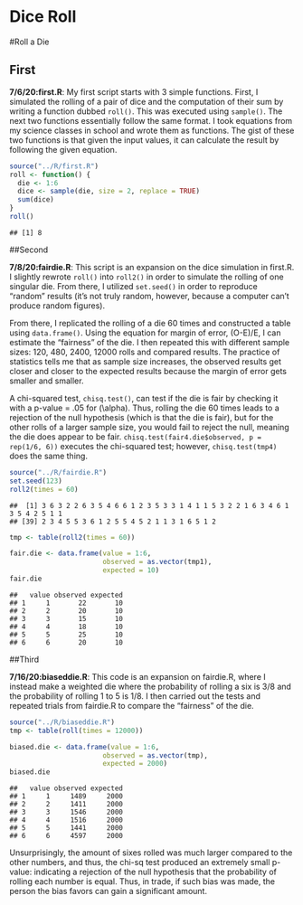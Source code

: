 Dice Roll
================

\#Roll a Die

## First

**7/6/20:first.R**: My first script starts with 3 simple functions.
First, I simulated the rolling of a pair of dice and the computation of
their sum by writing a function dubbed `roll()`. This was executed using
`sample()`. The next two functions essentially follow the same format. I
took equations from my science classes in school and wrote them as
functions. The gist of these two functions is that given the input
values, it can calculate the result by following the given equation.

``` r
source("../R/first.R")
roll <- function() {
  die <- 1:6
  dice <- sample(die, size = 2, replace = TRUE)
  sum(dice)
} 
roll()
```

    ## [1] 8

\#\#Second

**7/8/20:fairdie.R**: This script is an expansion on the dice simulation
in first.R. I slightly rewrote `roll()` into `roll2()` in order to
simulate the rolling of one singular die. From there, I utilized
`set.seed()` in order to reproduce “random” results (it’s not truly
random, however, because a computer can’t produce random figures).

From there, I replicated the rolling of a die 60 times and constructed a
table using `data.frame()`. Using the equation for margin of error,
(O-E)/E, I can estimate the “fairness” of the die. I then repeated this
with different sample sizes: 120, 480, 2400, 12000 rolls and compared
results. The practice of statistics tells me that as sample size
increases, the observed results get closer and closer to the expected
results because the margin of error gets smaller and smaller.

A chi-squared test, `chisq.test()`, can test if the die is fair by
checking it with a p-value = .05 for \(\alpha\). Thus, rolling the die
60 times leads to a rejection of the null hypothesis (which is that the
die is fair), but for the other rolls of a larger sample size, you would
fail to reject the null, meaning the die does appear to be fair.
`chisq.test(fair4.die$observed, p = rep(1/6, 6))` executes the
chi-squared test; however, `chisq.test(tmp4)` does the same thing.

``` r
source("../R/fairdie.R")
set.seed(123)
roll2(times = 60)
```

    ##  [1] 3 6 3 2 2 6 3 5 4 6 6 1 2 3 5 3 3 1 4 1 1 5 3 2 2 1 6 3 4 6 1 3 5 4 2 5 1 1
    ## [39] 2 3 4 5 5 3 6 1 2 5 5 4 5 2 1 1 3 1 6 5 1 2

``` r
tmp <- table(roll2(times = 60))

fair.die <- data.frame(value = 1:6, 
                       observed = as.vector(tmp1),
                       expected = 10)
fair.die
```

    ##   value observed expected
    ## 1     1       22       10
    ## 2     2       20       10
    ## 3     3       15       10
    ## 4     4       18       10
    ## 5     5       25       10
    ## 6     6       20       10

\#\#Third

**7/16/20:biaseddie.R**: This code is an expansion on fairdie.R, where I
instead make a weighted die where the probability of rolling a six is
3/8 and the probability of rolling 1 to 5 is 1/8. I then carried out the
tests and repeated trials from fairdie.R to compare the “fairness” of
the die.

``` r
source("../R/biaseddie.R")
tmp <- table(roll(times = 12000))

biased.die <- data.frame(value = 1:6, 
                       observed = as.vector(tmp),
                       expected = 2000)
biased.die
```

    ##   value observed expected
    ## 1     1     1489     2000
    ## 2     2     1411     2000
    ## 3     3     1546     2000
    ## 4     4     1516     2000
    ## 5     5     1441     2000
    ## 6     6     4597     2000

Unsurprisingly, the amount of sixes rolled was much larger compared to
the other numbers, and thus, the chi-sq test produced an extremely small
p-value: indicating a rejection of the null hypothesis that the
probability of rolling each number is equal. Thus, in trade, if such
bias was made, the person the bias favors can gain a significant amount.
